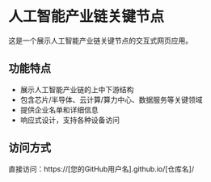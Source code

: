 # 人工智能产业链关键节点

这是一个展示人工智能产业链关键节点的交互式网页应用。

## 功能特点

- 展示人工智能产业链的上中下游结构
- 包含芯片/半导体、云计算/算力中心、数据服务等关键领域
- 提供企业名单和详细信息
- 响应式设计，支持各种设备访问

## 访问方式

直接访问：https://[您的GitHub用户名].github.io/[仓库名]/ 